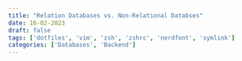 ```yaml
---
title: "Relation Databases vs. Non-Relational Databses"
date: 16-02-2023
draft: false
tags: ['dotfiles', 'vim', 'zsh', 'zshrc', 'nerdfont', 'symlink']
categories: ['Databases', 'Backend']
---
```


